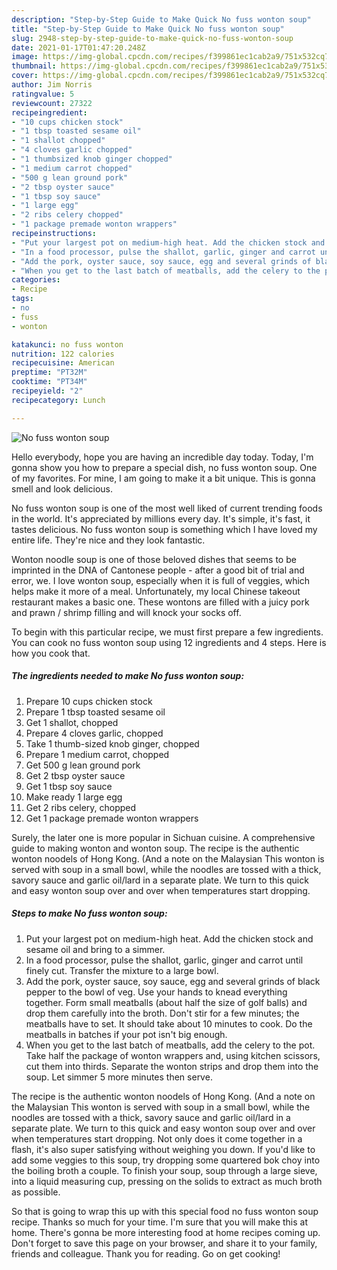 ```yaml
---
description: "Step-by-Step Guide to Make Quick No fuss wonton soup"
title: "Step-by-Step Guide to Make Quick No fuss wonton soup"
slug: 2948-step-by-step-guide-to-make-quick-no-fuss-wonton-soup
date: 2021-01-17T01:47:20.248Z
image: https://img-global.cpcdn.com/recipes/f399861ec1cab2a9/751x532cq70/no-fuss-wonton-soup-recipe-main-photo.jpg
thumbnail: https://img-global.cpcdn.com/recipes/f399861ec1cab2a9/751x532cq70/no-fuss-wonton-soup-recipe-main-photo.jpg
cover: https://img-global.cpcdn.com/recipes/f399861ec1cab2a9/751x532cq70/no-fuss-wonton-soup-recipe-main-photo.jpg
author: Jim Norris
ratingvalue: 5
reviewcount: 27322
recipeingredient:
- "10 cups chicken stock"
- "1 tbsp toasted sesame oil"
- "1 shallot chopped"
- "4 cloves garlic chopped"
- "1 thumbsized knob ginger chopped"
- "1 medium carrot chopped"
- "500 g lean ground pork"
- "2 tbsp oyster sauce"
- "1 tbsp soy sauce"
- "1 large egg"
- "2 ribs celery chopped"
- "1 package premade wonton wrappers"
recipeinstructions:
- "Put your largest pot on medium-high heat. Add the chicken stock and sesame oil and bring to a simmer."
- "In a food processor, pulse the shallot, garlic, ginger and carrot until finely cut. Transfer the mixture to a large bowl."
- "Add the pork, oyster sauce, soy sauce, egg and several grinds of black pepper to the bowl of veg. Use your hands to knead everything together. Form small meatballs (about half the size of golf balls) and drop them carefully into the broth. Don&#39;t stir for a few minutes; the meatballs have to set. It should take about 10 minutes to cook. Do the meatballs in batches if your pot isn&#39;t big enough."
- "When you get to the last batch of meatballs, add the celery to the pot. Take half the package of wonton wrappers and, using kitchen scissors, cut them into thirds. Separate the wonton strips and drop them into the soup. Let simmer 5 more minutes then serve."
categories:
- Recipe
tags:
- no
- fuss
- wonton

katakunci: no fuss wonton 
nutrition: 122 calories
recipecuisine: American
preptime: "PT32M"
cooktime: "PT34M"
recipeyield: "2"
recipecategory: Lunch

---
```



![No fuss wonton soup](https://img-global.cpcdn.com/recipes/f399861ec1cab2a9/751x532cq70/no-fuss-wonton-soup-recipe-main-photo.jpg)

Hello everybody, hope you are having an incredible day today. Today, I'm gonna show you how to prepare a special dish, no fuss wonton soup. One of my favorites. For mine, I am going to make it a bit unique. This is gonna smell and look delicious.

No fuss wonton soup is one of the most well liked of current trending foods in the world. It's appreciated by millions every day. It's simple, it's fast, it tastes delicious. No fuss wonton soup is something which I have loved my entire life. They're nice and they look fantastic.

Wonton noodle soup is one of those beloved dishes that seems to be imprinted in the DNA of Cantonese people - after a good bit of trial and error, we. I love wonton soup, especially when it is full of veggies, which helps make it more of a meal. Unfortunately, my local Chinese takeout restaurant makes a basic one. These wontons are filled with a juicy pork and prawn / shrimp filling and will knock your socks off.


To begin with this particular recipe, we must first prepare a few ingredients. You can cook no fuss wonton soup using 12 ingredients and 4 steps. Here is how you cook that.

<!--inarticleads1-->

##### The ingredients needed to make No fuss wonton soup:

1. Prepare 10 cups chicken stock
1. Prepare 1 tbsp toasted sesame oil
1. Get 1 shallot, chopped
1. Prepare 4 cloves garlic, chopped
1. Take 1 thumb-sized knob ginger, chopped
1. Prepare 1 medium carrot, chopped
1. Get 500 g lean ground pork
1. Get 2 tbsp oyster sauce
1. Get 1 tbsp soy sauce
1. Make ready 1 large egg
1. Get 2 ribs celery, chopped
1. Get 1 package premade wonton wrappers


Surely, the later one is more popular in Sichuan cuisine. A comprehensive guide to making wonton and wonton soup. The recipe is the authentic wonton noodels of Hong Kong. (And a note on the Malaysian This wonton is served with soup in a small bowl, while the noodles are tossed with a thick, savory sauce and garlic oil/lard in a separate plate. We turn to this quick and easy wonton soup over and over when temperatures start dropping. 

<!--inarticleads2-->

##### Steps to make No fuss wonton soup:

1. Put your largest pot on medium-high heat. Add the chicken stock and sesame oil and bring to a simmer.
1. In a food processor, pulse the shallot, garlic, ginger and carrot until finely cut. Transfer the mixture to a large bowl.
1. Add the pork, oyster sauce, soy sauce, egg and several grinds of black pepper to the bowl of veg. Use your hands to knead everything together. Form small meatballs (about half the size of golf balls) and drop them carefully into the broth. Don&#39;t stir for a few minutes; the meatballs have to set. It should take about 10 minutes to cook. Do the meatballs in batches if your pot isn&#39;t big enough.
1. When you get to the last batch of meatballs, add the celery to the pot. Take half the package of wonton wrappers and, using kitchen scissors, cut them into thirds. Separate the wonton strips and drop them into the soup. Let simmer 5 more minutes then serve.


The recipe is the authentic wonton noodels of Hong Kong. (And a note on the Malaysian This wonton is served with soup in a small bowl, while the noodles are tossed with a thick, savory sauce and garlic oil/lard in a separate plate. We turn to this quick and easy wonton soup over and over when temperatures start dropping. Not only does it come together in a flash, it&#39;s also super satisfying without weighing you down. If you&#39;d like to add some veggies to this soup, try dropping some quartered bok choy into the boiling broth a couple. To finish your soup, soup through a large sieve, into a liquid measuring cup, pressing on the solids to extract as much broth as possible. 

So that is going to wrap this up with this special food no fuss wonton soup recipe. Thanks so much for your time. I'm sure that you will make this at home. There's gonna be more interesting food at home recipes coming up. Don't forget to save this page on your browser, and share it to your family, friends and colleague. Thank you for reading. Go on get cooking!
